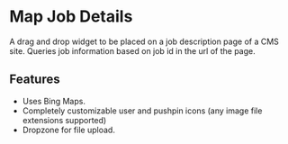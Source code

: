 # Map Job Details
A drag and drop widget to be placed on a job description page of a CMS site. Queries job information based on job id in the url of the page.

## Features
- Uses Bing Maps.
- Completely customizable user and pushpin icons (any image file extensions supported)
- Dropzone for file upload.

